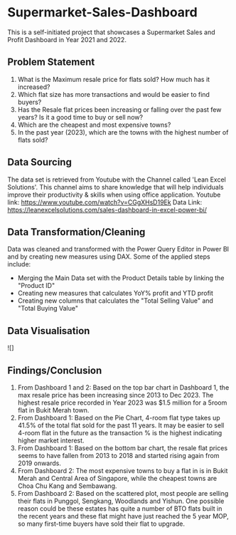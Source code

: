 # Supermarket-Sales-Dashboard
This is a self-initiated project that showcases a Supermarket Sales and Profit Dashboard in Year 2021 and 2022.

## Problem Statement
1. What is the Maximum resale price for flats sold? How much has it increased?
2. Which flat size has more transactions and would be easier to find buyers? 
3. Has the Resale flat prices been increasing or falling over the past few years? Is it a good time to buy or sell now?
4. Which are the cheapest and most expensive towns?
5. In the past year (2023), which are the towns with the highest number of flats sold?

## Data Sourcing
The data set is retrieved from Youtube with the Channel called 'Lean Excel Solutions'. This channel aims to share knowledge that will help individuals improve their productivity & skills when using office application.
Youtube link: https://www.youtube.com/watch?v=CGgXHsD19Ek
Data Link: https://leanexcelsolutions.com/sales-dashboard-in-excel-power-bi/


## Data Transformation/Cleaning
Data was cleaned and transformed with the Power Query Editor in Power BI and by creating new measures using DAX. Some of the applied steps include:
* Merging the Main Data set with the Product Details table by linking the "Product ID"
* Creating new measures that calculates YoY% profit and YTD profit
* Creating new columns that calculates the "Total Selling Value" and "Total Buying Value"

## Data Visualisation
![]





## Findings/Conclusion
1. From Dashboard 1 and 2: Based on the top bar chart in Dashboard 1, the max resale price has been increasing since 2013 to Dec 2023. The highest resale price recorded in Year 2023 was $1.5 million for a 5room flat in Bukit Merah town.
2. From Dashboard 1: Based on the Pie Chart, 4-room flat type takes up 41.5% of the total flat sold for the past 11 years. It may be easier to sell 4-room flat in the future as the transaction % is the highest indicating higher market interest.
3. From Dashboard 1: Based on the bottom bar chart, the resale flat prices seems to have fallen from 2013 to 2018 and started rising again from 2019 onwards.
4. From Dashboard 2: The most expensive towns to buy a flat in is in Bukit Merah and Central Area of Singapore, while the cheapest towns are Choa Chu Kang and Sembawang.
5. From Dashboard 2: Based on the scattered plot, most people are selling their flats in Punggol, Sengkang, Woodlands and Yishun. One possible reason could be these estates has quite a number of BTO flats built in the recent years and these flat might have just reached the 5 year MOP, so many first-time buyers have sold their flat to upgrade. 
